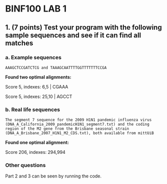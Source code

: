 # BINF100 LAB 1

## 1. (7 points) Test your program with the following sample sequences and see if it can find all matches

### a. Example sequences

    AAAGCTCCGATCTCG and TAAAGCAATTTTGGTTTTTTTCCGA

**Found two optimal alignments:**

Score 5, indexes: 6,5     | CGAAA

Score 5, indexes: 25,10   | AGCCT

### b. Real life sequences

    The segment 7 sequence for the 2009 H1N1 pandemic influenza virus
    (DNA_A_California_2009_pandemicH1N1_segment7.txt) and the coding
    region of the M2 gene from the Brisbane seasonal strain
    (DNA_A_Brisbane_2007_H1N1_M2_CDS.txt), both available from mittUiB

**Found one optimal alignment:**

Score 206, indexes: 294,994

### Other questions

Part 2 and 3 can be seen by running the code.
